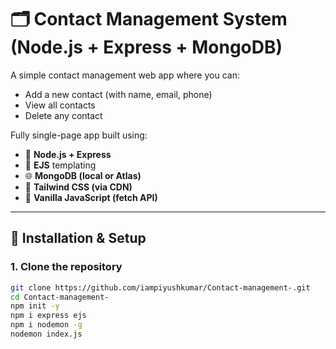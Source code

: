# 🗂️ Contact Management System (Node.js + Express + MongoDB)

A simple contact management web app where you can:
- Add a new contact (with name, email, phone)
- View all contacts
- Delete any contact

Fully single-page app built using:
- 🧠 **Node.js + Express**
- 📄 **EJS** templating
- 🌐 **MongoDB (local or Atlas)**
- 🎨 **Tailwind CSS (via CDN)**
- 🧪 **Vanilla JavaScript (fetch API)**

---

## 🔧 Installation & Setup

### 1. Clone the repository
```bash
git clone https://github.com/iampiyushkumar/Contact-management-.git
cd Contact-management-
npm init -y
npm i express ejs 
npm i nodemon -g
nodemon index.js
